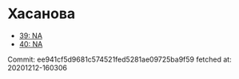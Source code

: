 # Хасанова
- [39: NA](39.md)
- [40: NA](40.md)

Commit: ee941cf5d9681c574521fed5281ae09725ba9f59
 fetched at: 20201212-160306

